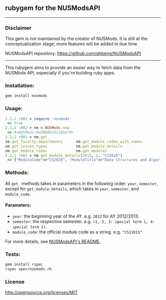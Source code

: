 rubygem for the NUSModsAPI
---

---

### Disclaimer 

This gem is not maintained by the creator of NUSMods. It is still
at the conceptualization stage; more features will be added in due time.

NUSModsAPI repository: https://github.com/ahbeng/NUSModsAPI

---

This rubygem aims to provide an easier way to fetch data from the NUSMods API,
especially if you're building ruby apps.

### Installation:

```sh
gem install nusmods
```

### Usage:

```rb
2.1.1 :001 > require 'nusmods'
 => true
2.1.1 :002 > nm = NUSMods.new
 => #<NUSMods:0x00000101186670>
2.1.1 :003 > nm.get_
nm.get_faculty_departments      nm.get_module_codes_with_names
nm.get_lesson_types             nm.get_module_details
nm.get_module_codes             nm.get_modules
2.1.1 :003 > nm.get_module_details(2013, 2, "CS2020")
 => {"ModuleCode"=>"CS2020", "ModuleTitle"=>"Data Structures and Algorithms Accelerated", "Department"=>"COMPUTER SCIENCE", "ModuleDescription"=>"This module is an accelerated version that combines CS1020 and CS2010. It continues the introduction in CS1010, and emphasises object-oriented programming with application to data structures. Topics covered include object-oriented p..
```

### Methods:

All `get_` methods takes in parameters in the following order: `year`, `semester`, except for `get_module_details`, which takes in `year`, `semester`, and `module_code`. 

#### Parameters:

* `year`: the beginning year of the AY. e.g. `2012` for AY 2012/2013.
* `semester`: the respective semester. e.g. `(1, 2, 3: special term 1, 4: special term 2)`.
* `module_code`: the official module code as a string. e.g. `"CS1101S"`

For more details, see [NUSModsAPI's README.][1]


  [1]: https://github.com/ahbeng/NUSModsAPI/blob/master/README.md


### Tests:

```sh
gem install rspec
rspec spec/nusmods.rb
```

### License

http://opensource.org/licenses/MIT
